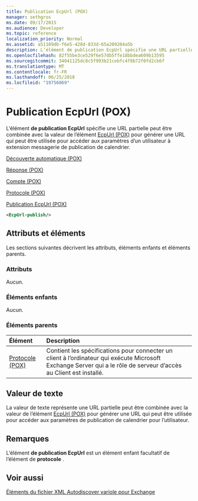 ```yaml
---
title: Publication EcpUrl (POX)
manager: sethgros
ms.date: 09/17/2015
ms.audience: Developer
ms.topic: reference
localization_priority: Normal
ms.assetid: a51189db-f6e5-428d-833d-65a209204a5b
description: L’élément de publication EcpUrl spécifie une URL partielle peut être combinée avec la valeur de l’élément EcpUrl (POX) pour générer une URL qui peut être utilisée pour accéder aux paramètres d’un utilisateur à extension messagerie de publication de calendrier.
ms.openlocfilehash: 82f55be3ce529f6e57db5ffe18bbdea609b13595
ms.sourcegitcommit: 34041125dc8c5f993b21cebfc4f8b72f0fd2cb6f
ms.translationtype: MT
ms.contentlocale: fr-FR
ms.lasthandoff: 06/25/2018
ms.locfileid: "19756069"
---
```

# <a name="ecpurl-publish-pox"></a>Publication EcpUrl (POX)

L’élément **de publication EcpUrl** spécifie une URL partielle peut être combinée avec la valeur de l’élément [EcpUrl (POX)](ecpurl-pox.md) pour générer une URL qui peut être utilisée pour accéder aux paramètres d’un utilisateur à extension messagerie de publication de calendrier. 
  
[Découverte automatique (POX)](autodiscover-pox.md)
  
[Réponse (POX)](response-pox.md)
  
[Compte (POX)](account-pox.md)
  
[Protocole (POX)](protocol-pox.md)
  
[Publication EcpUrl (POX)](ecpurl-publish-pox.md)
  
```XML
<EcpUrl-publish/>
```

## <a name="attributes-and-elements"></a>Attributs et éléments

Les sections suivantes décrivent les attributs, éléments enfants et éléments parents.
  
### <a name="attributes"></a>Attributs

Aucun.
  
### <a name="child-elements"></a>Éléments enfants

Aucun.
  
### <a name="parent-elements"></a>Éléments parents

|**Élément**|**Description**|
|:-----|:-----|
|[Protocole (POX)](protocol-pox.md) <br/> |Contient les spécifications pour connecter un client à l’ordinateur qui exécute Microsoft Exchange Server qui a le rôle de serveur d’accès au Client est installé.  <br/> |
   
## <a name="text-value"></a>Valeur de texte

La valeur de texte représente une URL partielle peut être combinée avec la valeur de l’élément [EcpUrl (POX)](ecpurl-pox.md) pour générer une URL qui peut être utilisée pour accéder aux paramètres de publication de calendrier pour l’utilisateur. 
  
## <a name="remarks"></a>Remarques

L’élément **de publication EcpUrl** est un élément enfant facultatif de l’élément de **protocole** . 
  
## <a name="see-also"></a>Voir aussi



[Éléments du fichier XML Autodiscover variole pour Exchange](pox-autodiscover-xml-elements-for-exchange.md)

